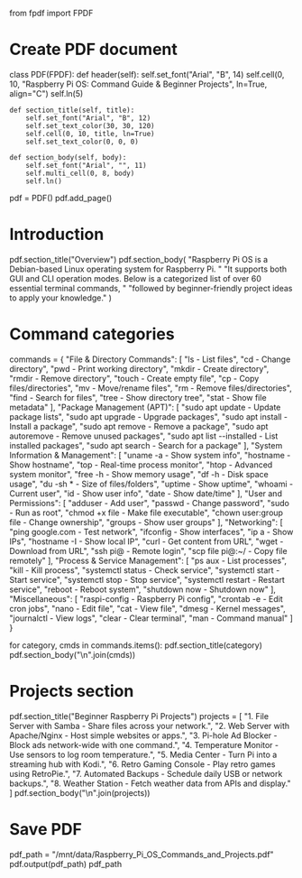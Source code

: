 from fpdf import FPDF

# Create PDF document
class PDF(FPDF):
    def header(self):
        self.set_font("Arial", "B", 14)
        self.cell(0, 10, "Raspberry Pi OS: Command Guide & Beginner Projects", ln=True, align="C")
        self.ln(5)

    def section_title(self, title):
        self.set_font("Arial", "B", 12)
        self.set_text_color(30, 30, 120)
        self.cell(0, 10, title, ln=True)
        self.set_text_color(0, 0, 0)

    def section_body(self, body):
        self.set_font("Arial", "", 11)
        self.multi_cell(0, 8, body)
        self.ln()

pdf = PDF()
pdf.add_page()

# Introduction
pdf.section_title("Overview")
pdf.section_body(
    "Raspberry Pi OS is a Debian-based Linux operating system for Raspberry Pi. "
    "It supports both GUI and CLI operation modes. Below is a categorized list of over 60 essential terminal commands, "
    "followed by beginner-friendly project ideas to apply your knowledge."
)

# Command categories
commands = {
    "File & Directory Commands": [
        "ls - List files", "cd - Change directory", "pwd - Print working directory", "mkdir - Create directory",
        "rmdir - Remove directory", "touch - Create empty file", "cp - Copy files/directories",
        "mv - Move/rename files", "rm - Remove files/directories", "find - Search for files", "tree - Show directory tree",
        "stat - Show file metadata"
    ],
    "Package Management (APT)": [
        "sudo apt update - Update package lists", "sudo apt upgrade - Upgrade packages",
        "sudo apt install <pkg> - Install a package", "sudo apt remove <pkg> - Remove a package",
        "sudo apt autoremove - Remove unused packages", "sudo apt list --installed - List installed packages",
        "sudo apt search <pkg> - Search for a package"
    ],
    "System Information & Management": [
        "uname -a - Show system info", "hostname - Show hostname", "top - Real-time process monitor",
        "htop - Advanced system monitor", "free -h - Show memory usage", "df -h - Disk space usage",
        "du -sh * - Size of files/folders", "uptime - Show uptime", "whoami - Current user", "id - Show user info",
        "date - Show date/time"
    ],
    "User and Permissions": [
        "adduser <name> - Add user", "passwd <name> - Change password", "sudo - Run as root",
        "chmod +x file - Make file executable", "chown user:group file - Change ownership", "groups - Show user groups"
    ],
    "Networking": [
        "ping google.com - Test network", "ifconfig - Show interfaces", "ip a - Show IPs",
        "hostname -I - Show local IP", "curl <url> - Get content from URL", "wget <url> - Download from URL",
        "ssh pi@<ip> - Remote login", "scp file pi@<ip>:~/ - Copy file remotely"
    ],
    "Process & Service Management": [
        "ps aux - List processes", "kill <PID> - Kill process", "systemctl status - Check service",
        "systemctl start <svc> - Start service", "systemctl stop <svc> - Stop service",
        "systemctl restart <svc> - Restart service", "reboot - Reboot system", "shutdown now - Shutdown now"
    ],
    "Miscellaneous": [
        "raspi-config - Raspberry Pi config", "crontab -e - Edit cron jobs", "nano <file> - Edit file",
        "cat <file> - View file", "dmesg - Kernel messages", "journalctl - View logs", "clear - Clear terminal",
        "man <cmd> - Command manual"
    ]
}

for category, cmds in commands.items():
    pdf.section_title(category)
    pdf.section_body("\n".join(cmds))

# Projects section
pdf.section_title("Beginner Raspberry Pi Projects")
projects = [
    "1. File Server with Samba - Share files across your network.",
    "2. Web Server with Apache/Nginx - Host simple websites or apps.",
    "3. Pi-hole Ad Blocker - Block ads network-wide with one command.",
    "4. Temperature Monitor - Use sensors to log room temperature.",
    "5. Media Center - Turn Pi into a streaming hub with Kodi.",
    "6. Retro Gaming Console - Play retro games using RetroPie.",
    "7. Automated Backups - Schedule daily USB or network backups.",
    "8. Weather Station - Fetch weather data from APIs and display."
]
pdf.section_body("\n".join(projects))

# Save PDF
pdf_path = "/mnt/data/Raspberry_Pi_OS_Commands_and_Projects.pdf"
pdf.output(pdf_path)
pdf_path

